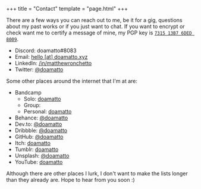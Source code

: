 +++
title = "Contact"
template = "page.html"
+++

There are a few ways you can reach out to me, be it for a gig, questions about my past works or if you just want to chat. If you want to encrypt or check want me to certify a message of mine, my PGP key is [`7315 13B7 6DED 8009`](https://keybase.io/doamatto).

- Discord: doamatto#8083
- Email: [hello \[at\] doamatto.xyz](mailto:hello@doamatto.xyz)
- LinkedIn: [/in/matthewronchetto](https://linkedin.com/in/matthewronchetto)
- Twitter: [@doamatto](https://twitter.com/doamatto)

Some other places around the internet that I'm at are:
- Bandcamp
    - Solo: [doamatto](https://doamatto.bandcamp.com)
    - Group:
    - Personal: [doamatto](https://bandcamp.com/doamatto)
- Behance: [@doamatto](https://be.net/doamatto)
- Dev.to: [@doamatto](https://dev.to/doamatto)
- Dribbble: [@doamatto](https://dribbble.com/doamatto)
- GitHub: [@doamatto](https://github.com/doamatto)
- Itch: [doamatto](https://doamatto.itch.io)
- Tumblr: [doamatto](https://doamatto.tumblr.com)
- Unsplash: [@doamatto](https://unsplash.com/@doamatto)
- YouTube: [doamatto](https://overto.doamatto.xyz/youtube)

Although there are other places I lurk, I don't want to make the lists longer than they already are. Hope to hear from you soon :)